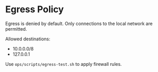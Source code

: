 # Egress Policy

Egress is denied by default. Only connections to the local network are permitted.

Allowed destinations:
- 10.0.0.0/8
- 127.0.0.1

Use `ops/scripts/egress-test.sh` to apply firewall rules.
